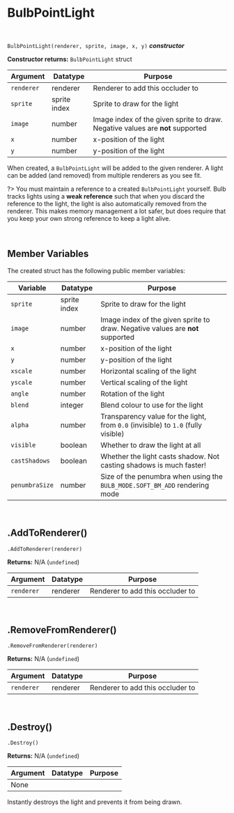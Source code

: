 # BulbPointLight

&nbsp;

`BulbPointLight(renderer, sprite, image, x, y)` ***constructor***

**Constructor returns:** `BulbPointLight` struct

|Argument  |Datatype    |Purpose                                                                       |
|----------|------------|------------------------------------------------------------------------------|
|`renderer`|renderer    |Renderer to add this occluder to                                              |
|`sprite`  |sprite index|Sprite to draw for the light                                                  |
|`image`   |number      |Image index of the given sprite to draw. Negative values are **not** supported|
|`x`       |number      |x-position of the light                                                       |
|`y`       |number      |y-position of the light                                                       |

When created, a `BulbPointLight` will be added to the given renderer. A light can be added (and removed) from multiple renderers as you see fit.

?> You must maintain a reference to a created `BulbPointLight` yourself. Bulb tracks lights using a **weak reference** such that when you discard the reference to the light, the light is also automatically removed from the renderer. This makes memory management a lot safer, but does require that you keep your own strong reference to keep a light alive.

&nbsp;

## Member Variables

The created struct has the following public member variables:

|Variable      |Datatype      |Purpose                                                                          |
|--------------|--------------|---------------------------------------------------------------------------------|
|`sprite`      |sprite index  |Sprite to draw for the light                                                     |
|`image`       |number        |Image index of the given sprite to draw. Negative values are **not** supported   |
|`x`           |number        |x-position of the light                                                          |
|`y`           |number        |y-position of the light                                                          |
|`xscale`      |number        |Horizontal scaling of the light                                                  |
|`yscale`      |number        |Vertical scaling of the light                                                    |
|`angle`       |number        |Rotation of the light                                                            |
|`blend`       |integer       |Blend colour to use for the light                                                |
|`alpha`       |number        |Transparency value for the light, from `0.0` (invisible) to `1.0` (fully visible)|
|`visible`     |boolean       |Whether to draw the light at all                                                 |
|`castShadows` |boolean       |Whether the light casts shadow. Not casting shadows is much faster!              |
|`penumbraSize`|number        |Size of the penumbra when using the `BULB_MODE.SOFT_BM_ADD` rendering mode       |

&nbsp;

## .AddToRenderer()

`.AddToRenderer(renderer)`

**Returns:** N/A (`undefined`)

|Argument  |Datatype|Purpose                         |
|----------|--------|--------------------------------|
|`renderer`|renderer|Renderer to add this occluder to|

&nbsp;

## .RemoveFromRenderer()

`.RemoveFromRenderer(renderer)`

**Returns:** N/A (`undefined`)

|Argument  |Datatype|Purpose                         |
|----------|--------|--------------------------------|
|`renderer`|renderer|Renderer to add this occluder to|

&nbsp;

## .Destroy()

`.Destroy()`

**Returns:** N/A (`undefined`)

|Argument|Datatype|Purpose|
|--------|--------|-------|
|None    |        |       |

Instantly destroys the light and prevents it from being drawn.